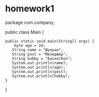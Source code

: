 # homework1

package com.company;

public class Main {

    public static void main(String[] args) {
        byte age = 24;
       String name = "Шукран";
       String post = "Менеджер";
       String hobby = "Баскетбол";
       System.out.println(name);
       System.out.println(age);
       System.out.println(post);
       System.out.println(hobby);
    }
}
